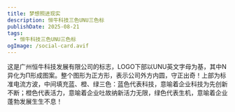 ```yaml
---
title: 梦想照进现实
description: 恒牛科技三色UNU三色标
publishDate: 2025-08-21
tags:
  - 恒牛科技三色UNU三色标
ogImage: /social-card.avif
---
```

这是广州恒牛科技发展有限公司的标志，LOGO下部以UNU英文字母为基，其中N异化为Π形成图案。整个图形为正方形，表示公司外方内圆，守正出奇！上部为标准电流方波，中间填充蓝、橙、绿三色：蓝色代表科技，意喻着企业科技为先创新不断；橙色代表活力，意喻着企业吐故纳新活力无限，绿色代表生机，意喻着企业蓬勃发展生生不息！
